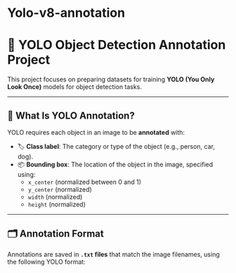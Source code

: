 # Yolo-v8-annotation

# 🎯 YOLO Object Detection Annotation Project

This project focuses on preparing datasets for training **YOLO (You Only Look Once)** models for object detection tasks.

---

## 🧠 What Is YOLO Annotation?

YOLO requires each object in an image to be **annotated** with:

- 🏷️ **Class label**: The category or type of the object (e.g., person, car, dog).
- 📦 **Bounding box**: The location of the object in the image, specified using:
  - `x_center` (normalized between 0 and 1)
  - `y_center` (normalized)
  - `width` (normalized)
  - `height` (normalized)

---

## 🗂️ Annotation Format

Annotations are saved in **`.txt` files** that match the image filenames, using the following YOLO format:

